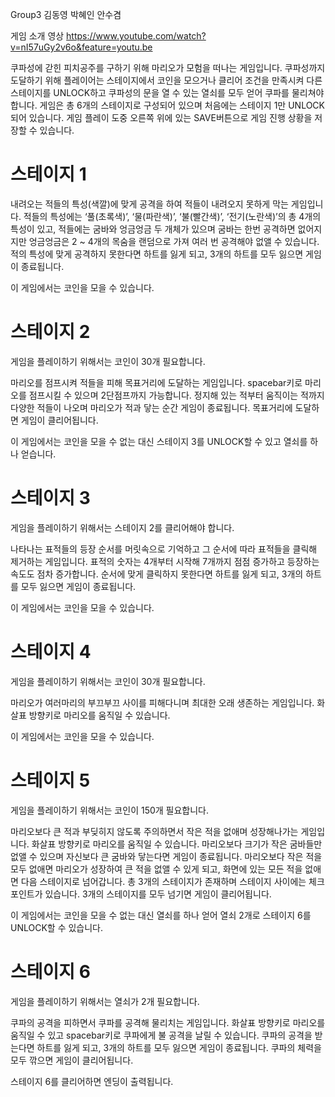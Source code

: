 Group3 김동영 박혜인 안수겸

게임 소개 영상 https://www.youtube.com/watch?v=nI57uGy2v6o&feature=youtu.be

쿠파성에 갇힌 피치공주를 구하기 위해 마리오가 모험을 떠나는 게임입니다.
쿠파성까지 도달하기 위해 플레이어는 스테이지에서 코인을 모으거나 클리어 조건을 만족시켜 다른 스테이지를 UNLOCK하고 쿠파성의 문을 열 수 있는 열쇠를 모두 얻어 쿠파를 물리쳐야 합니다.
게임은 총 6개의 스테이지로 구성되어 있으며 처음에는 스테이지 1만 UNLOCK되어 있습니다.
게임 플레이 도중 오른쪽 위에 있는 SAVE버튼으로 게임 진행 상황을 저장할 수 있습니다.

# 스테이지 1
내려오는 적들의 특성(색깔)에 맞게 공격을 하여 적들이 내려오지 못하게 막는 게임입니다. 적들의 특성에는 ‘풀(초록색)’, ‘물(파란색)’, ‘불(빨간색)’, ‘전기(노란색)’의 총 4개의 특성이 있고, 적들에는 굼바와 엉금엉금 두 개체가 있으며 굼바는 한번 공격하면 없어지지만 엉금엉금은 2 ~ 4개의 목숨을 랜덤으로 가져 여러 번 공격해야 없앨 수 있습니다. 적의 특성에 맞게 공격하지 못한다면 하트를 잃게 되고, 3개의 하트를 모두 잃으면 게임이 종료됩니다.

이 게임에서는 코인을 모을 수 있습니다.

# 스테이지 2
게임을 플레이하기 위해서는 코인이 30개 필요합니다.

마리오를 점프시켜 적들을 피해 목표거리에 도달하는 게임입니다. spacebar키로 마리오를 점프시킬 수 있으며 2단점프까지 가능합니다. 정지해 있는 적부터 움직이는 적까지 다양한 적들이 나오며 마리오가 적과 닿는 순간 게임이 종료됩니다. 목표거리에 도달하면 게임이 클리어됩니다.

이 게임에서는 코인을 모을 수 없는 대신 스테이지 3를 UNLOCK할 수 있고 열쇠를 하나 얻습니다.

# 스테이지 3
게임을 플레이하기 위해서는 스테이지 2를 클리어해야 합니다.

나타나는 표적들의 등장 순서를 머릿속으로 기억하고 그 순서에 따라 표적들을 클릭해 제거하는 게임입니다. 표적의 숫자는 4개부터 시작해 7개까지 점점 증가하고 등장하는 속도도 점차 증가합니다. 순서에 맞게 클릭하지 못한다면 하트를 잃게 되고, 3개의 하트를 모두 잃으면 게임이 종료됩니다.

이 게임에서는 코인을 모을 수 있습니다.

# 스테이지 4
게임을 플레이하기 위해서는 코인이 30개 필요합니다.

마리오가 여러마리의 부끄부끄 사이를 피해다니며 최대한 오래 생존하는 게임입니다. 화살표 방향키로 마리오를 움직일 수 있습니다.

이 게임에서는 코인을 모을 수 있습니다.

# 스테이지 5
게임을 플레이하기 위해서는 코인이 150개 필요합니다.

마리오보다 큰 적과 부딪히지 않도록 주의하면서 작은 적을 없애며 성장해나가는 게임입니다. 화살표 방향키로 마리오를 움직일 수 있습니다. 마리오보다 크기가 작은 굼바들만 없앨 수 있으며 자신보다 큰 굼바와 닿는다면 게임이 종료됩니다. 마리오보다 작은 적을 모두 없애면 마리오가 성장하여 큰 적을 없앨 수 있게 되고, 화면에 있는 모든 적을 없애면 다음 스테이지로 넘어갑니다. 총 3개의 스테이지가 존재하며 스테이지 사이에는 체크포인트가 있습니다. 3개의 스테이지를 모두 넘기면 게임이 클리어됩니다.

이 게임에서는 코인을 모을 수 없는 대신 열쇠를 하나 얻어 열쇠 2개로 스테이지 6를 UNLOCK할 수 있습니다.

# 스테이지 6
게임을 플레이하기 위해서는 열쇠가 2개 필요합니다.

쿠파의 공격을 피하면서 쿠파를 공격해 물리치는 게임입니다. 화살표 방향키로 마리오를 움직일 수 있고 spacebar키로 쿠파에게 불 공격을 날릴 수 있습니다. 쿠파의 공격을 받는다면 하트를 잃게 되고, 3개의 하트를 모두 잃으면 게임이 종료됩니다. 쿠파의 체력을 모두 깎으면 게임이 클리어됩니다.

스테이지 6를 클리어하면 엔딩이 출력됩니다.
